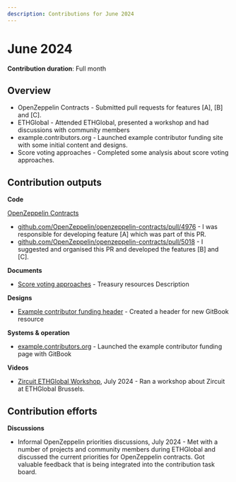 ```yaml
---
description: Contributions for June 2024
---
```


# June 2024

**Contribution duration**: Full month



## **Overview**

* OpenZeppelin Contracts - Submitted pull requests for features \[A], \[B] and \[C].
* ETHGlobal - Attended ETHGlobal, presented a workshop and had discussions with community members
* example.contributors.org - Launched example contributor funding site with some initial content and designs.
* Score voting approaches - Completed some analysis about score voting approaches. &#x20;



## **Contribution outputs**



**Code**

[OpenZeppelin Contracts](https://github.com/OpenZeppelin/openzeppelin-contracts)

* [github.com/OpenZeppelin/openzeppelin-contracts/pull/4976](https://github.com/OpenZeppelin/openzeppelin-contracts/pull/4976) - I was responsible for developing feature \[A] which was part of this PR.
* [github.com/OpenZeppelin/openzeppelin-contracts/pull/5018](https://github.com/OpenZeppelin/openzeppelin-contracts/pull/5018) - I suggested and organised this PR and developed the features \[B] and \[C].



**Documents**

* [Score voting approaches](https://docs.treasuries.co/voting/score-voting-approaches) - Treasury resources Description&#x20;



**Designs**

* [Example contributor funding header](../../../.gitbook/assets/contributors-funding-experiment-header.png) - Created a header for new GitBook resource



**Systems & operation**

* [example.contributors.org](https://app.gitbook.com/o/jOQu4b6VLDxaQsg2rVwG/s/ZE8rIZvI1VylVcwzSPzR/) - Launched the example contributor funding page with GitBook



**Videos**

* [Zircuit ETHGlobal Workshop](https://www.youtube.com/watch?v=7Cj\_rTfR4vs), July 2024 - Ran a workshop about Zircuit at ETHGlobal Brussels.



## **Contribution efforts**



**Discussions**

* Informal OpenZeppelin priorities discussions, July 2024 - Met with a number of projects and community members during ETHGlobal and discussed the current priorities for OpenZeppelin contracts. Got valuable feedback that is being integrated into the contribution task board.
